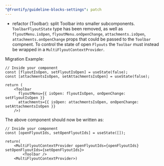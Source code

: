 ```yaml
---
"@frontify/guideline-blocks-settings": patch
---
```


-   refactor (Toolbar): split Toolbar into smaller subcomponents. `ToolbarFlyoutState` type has been removed, as well as `flyoutMenu.isOpen`, `flyoutMenu.onOpenChange`, `attachments.isOpen`, `attachments.onOpenChange` props that could be passed to the `Toolbar` compnent. To control the state of open `Flyouts` the `Toolbar` must instead be wrapped in a `MultiFlyoutContextProvider`.

Migration Example:

```
// Inside your component
const [flyoutIsOpen, setFlyoutIsOpen] = useState(false);
const [attachmentsIsOpen, setAttachmentsIsOpen] = useState(false);

return (
    <Toolbar
      flyoutMenu={{ isOpen: flyoutIsOpen, onOpenChange: setFlyoutIsOpen }}
      attachments={{ isOpen: attachmentsIsOpen, onOpenChange: setAttachmentsIsOpen }}
    />)
```

The above component should now be written as:

```
// Inside your component
const [openFlyoutIds, setOpenFlyoutIds] = useState([]);

return(
    <MultiFlyoutContextProvider openFlyoutIds={openFlyoutIds} setOpenFlyoutIds={setOpenFlyoutIds}>
        <Toolbar />
    <MultiFlyoutContextProvider>)
```
